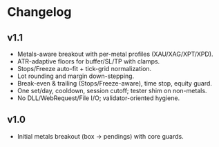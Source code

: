 # Changelog

## v1.1
- Metals-aware breakout with per-metal profiles (XAU/XAG/XPT/XPD).
- ATR-adaptive floors for buffer/SL/TP with clamps.
- Stops/Freeze auto-fit + tick-grid normalization.
- Lot rounding and margin down-stepping.
- Break-even & trailing (Stops/Freeze-aware), time stop, equity guard.
- One set/day, cooldown, session cutoff; tester shim on non-metals.
- No DLL/WebRequest/File I/O; validator-oriented hygiene.

## v1.0
- Initial metals breakout (box → pendings) with core guards.
